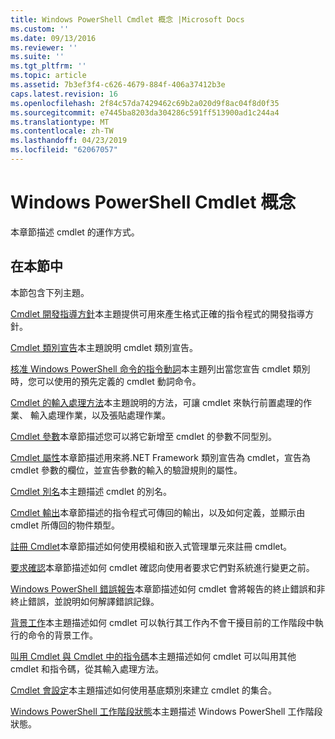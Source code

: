 ```yaml
---
title: Windows PowerShell Cmdlet 概念 |Microsoft Docs
ms.custom: ''
ms.date: 09/13/2016
ms.reviewer: ''
ms.suite: ''
ms.tgt_pltfrm: ''
ms.topic: article
ms.assetid: 7b3ef3f4-c626-4679-884f-406a37412b3e
caps.latest.revision: 16
ms.openlocfilehash: 2f84c57da7429462c69b2a020d9f8ac04f8d0f35
ms.sourcegitcommit: e7445ba8203da304286c591ff513900ad1c244a4
ms.translationtype: MT
ms.contentlocale: zh-TW
ms.lasthandoff: 04/23/2019
ms.locfileid: "62067057"
---
```

# <a name="windows-powershell-cmdlet-concepts"></a>Windows PowerShell Cmdlet 概念

本章節描述 cmdlet 的運作方式。

## <a name="in-this-section"></a>在本節中

本節包含下列主題。

[Cmdlet 開發指導方針](./cmdlet-development-guidelines.md)本主題提供可用來產生格式正確的指令程式的開發指導方針。

[Cmdlet 類別宣告](./cmdlet-class-declaration.md)本主題說明 cmdlet 類別宣告。

[核准 Windows PowerShell 命令的指令動詞](./approved-verbs-for-windows-powershell-commands.md)本主題列出當您宣告 cmdlet 類別時，您可以使用的預先定義的 cmdlet 動詞命令。

[Cmdlet 的輸入處理方法](./cmdlet-input-processing-methods.md)本主題說明的方法，可讓 cmdlet 來執行前置處理的作業、 輸入處理作業，以及張貼處理作業。

[Cmdlet 參數](./cmdlet-parameters.md)本章節描述您可以將它新增至 cmdlet 的參數不同型別。

[Cmdlet 屬性](./cmdlet-attributes.md)本章節描述用來將.NET Framework 類別宣告為 cmdlet，宣告為 cmdlet 參數的欄位，並宣告參數的輸入的驗證規則的屬性。

[Cmdlet 別名](./cmdlet-aliases.md)本主題描述 cmdlet 的別名。

[Cmdlet 輸出](./cmdlet-output.md)本章節描述的指令程式可傳回的輸出，以及如何定義，並顯示由 cmdlet 所傳回的物件類型。

[註冊 Cmdlet](./modules-and-snap-ins.md)本章節描述如何使用模組和嵌入式管理單元來註冊 cmdlet。

[要求確認](./requesting-confirmation-from-cmdlets.md)本章節描述如何 cmdlet 確認向使用者要求它們對系統進行變更之前。

[Windows PowerShell 錯誤報告](./error-reporting-concepts.md)本章節描述如何 cmdlet 會將報告的終止錯誤和非終止錯誤，並說明如何解譯錯誤記錄。

[背景工作](./background-jobs.md)本主題描述如何 cmdlet 可以執行其工作內不會干擾目前的工作階段中執行的命令的背景工作。

[叫用 Cmdlet 與 Cmdlet 中的指令碼](./invoking-cmdlets-and-scripts-within-a-cmdlet.md)本主題描述如何 cmdlet 可以叫用其他 cmdlet 和指令碼，從其輸入處理方法。

[Cmdlet 會設定](./cmdlet-sets.md)本主題描述如何使用基底類別來建立 cmdlet 的集合。

[Windows PowerShell 工作階段狀態](./windows-powershell-session-state.md)本主題描述 Windows PowerShell 工作階段狀態。
